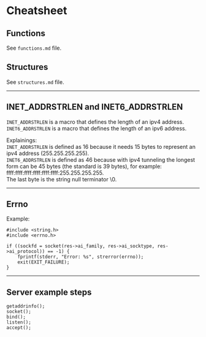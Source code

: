 # Cheatsheet

## Functions
See `functions.md` file.

## Structures
See `structures.md` file.

___

## INET_ADDRSTRLEN and INET6_ADDRSTRLEN
`INET_ADDRSTRLEN` is a macro that defines the length of an ipv4 address.  
`INET6_ADDRSTRLEN` is a macro that defines the length of an ipv6 address.  

Explainings:  
`INET_ADDRSTRLEN` is defined as 16 because it needs 15 bytes to represent an ipv4 address (255.255.255.255).  
`INET6_ADDRSTRLEN` is defined as 46 because with ipv4 tunneling the longest form can be 45 bytes (the standard is 39 bytes), for example: ffff:ffff:ffff:ffff:ffff:ffff:255.255.255.255.  
The last byte is the string null terminator \0.

___

## Errno
Example:

```
#include <string.h>
#include <errno.h>

if ((sockfd = socket(res->ai_family, res->ai_socktype, res->ai_protocol)) == -1) {
	fprintf(stderr, "Error: %s", strerror(errno));
	exit(EXIT_FAILURE);
}
```

___

## Server example steps
```
getaddrinfo();
socket();
bind();
listen();
accept();
```
